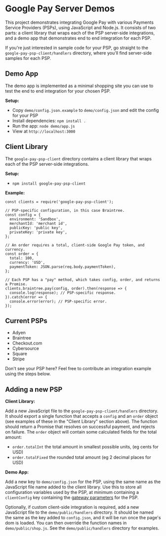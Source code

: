 # Google Pay Server Demos

This project demonstrates integrating Google Pay with various Payments Service
Providers (PSPs), using JavaScript and Node.js. It consists of two parts:
a client library that wraps each of the PSP server-side integrations, and a
demo app that demonstrates end to end integration for each PSP.

If you're just interested in sample code for your PSP, go straight to the
`google-pay-psp-client/handlers` directory, where you'll find server-side
samples for each PSP.

## Demo App

The demo app is implemented as a minimal shopping site you can use to test the
end to end integration for your chosen PSP.

**Setup:**

- Copy `demo/config.json.example` to `demo/config.json` and edit the config for your PSP
- Install dependencies: `npm install .`
- Run the app: `node demo/app.js`
- View at `http://localhost:3000`

## Client Library

The `google-pay-psp-client` directory contains a client library that wraps each
of the PSP server-side integrations.

**Setup:**

- `npm install google-pay-psp-client`

**Example:**

```
const clients = require('google-pay-psp-client');

// PSP-specific configuration, in this case Braintree.
const config = {
  environment: 'Sandbox',
  merchantId: 'merchant id',
  publicKey: 'public key',
  privateKey: 'private key',
};

// An order requires a total, client-side Google Pay token, and currency.
const order = {
  total: 100,
  currency: 'USD',
  paymentToken: JSON.parse(req.body.paymentToken),
};

// Each PSP has a "pay" method, which takes config, order, and returns a Promise.
clients.braintree.pay(config, order).then(response => {
  console.log(response); // PSP-specific response.
}).catch(error => {
  console.error(error); // PSP-specific error.
});
```

## Current PSPs

- Adyen
- Braintree
- Checkout.com
- Cybersource
- Square
- Stripe

Don't see your PSP here? Feel free to contribute an integration example using
the steps below.

## Adding a new PSP

**Client Library:**

Add a new JavaScript file to the `google-pay-psp-client/handlers` directory.
It should export a single function that accepts a `config` and an `order`
object (see examples of these in the "Client Library" section above). The
function should return a Promise that resolves on successful payment, and
rejects on failure. The `order` object will contain some calculated fields
for the total amount:

  - `order.totalInt` the total amount in smallest possible units, (eg cents for USD)
  - `order.totalFixed` the rounded total amount (eg 2 decimal places for USD)

**Demo App:**

Add a new key to `demo/config.json` for the PSP, using the same name as the
JavaScript file name added to the client library. Use this to store all
configuration variables used by the PSP, at minimum containing a `clientConfig`
key containing the [gateway parameters](https://developers.google.com/pay/api/web/reference/request-objects#gateway)
for the PSP.

Optionally, if custom client-side integration is required, add a new
JavaScript file to the `demo/public/handlers` directory. It should be named the
same as the key added to `config.json`, and it will be run once the page's dom
is loaded. You can then override the function names in `demo/public/shop.js`.
See the `demo/public/handlers` directory for examples.

